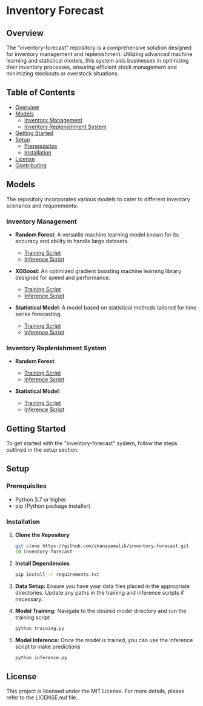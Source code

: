 # Inventory Forecast

## Overview

The "inventory-forecast" repository is a comprehensive solution designed for inventory management and replenishment. Utilizing advanced machine learning and statistical models, this system aids businesses in optimizing their inventory processes, ensuring efficient stock management and minimizing stockouts or overstock situations.

## Table of Contents
- [Overview](#overview)
- [Models](#models)
  - [Inventory Management](#inventory-management)
  - [Inventory Replenishment System](#inventory-replenishment-system)
- [Getting Started](#getting-started)
- [Setup](#setup)
  - [Prerequisites](#prerequisites)
  - [Installation](#installation)
- [License](#license)
- [Contributing](#contributing)

## Models

The repository incorporates various models to cater to different inventory scenarios and requirements:

### Inventory Management

- **Random Forest**: A versatile machine learning model known for its accuracy and ability to handle large datasets.
  - [Training Script](https://github.com/shanayamalik/inventory-forecast/blob/main/Inventory%20Management/Random%20Forest/training.py)
  - [Inference Script](https://github.com/shanayamalik/inventory-forecast/blob/main/Inventory%20Management/Random%20Forest/inference.py)

- **XGBoost**: An optimized gradient boosting machine learning library designed for speed and performance.
  - [Training Script](https://github.com/shanayamalik/inventory-forecast/blob/main/Inventory%20Management/XGBoost/training.py)
  - [Inference Script](https://github.com/shanayamalik/inventory-forecast/blob/main/Inventory%20Management/XGBoost/inference.py)

- **Statistical Model**: A model based on statistical methods tailored for time series forecasting.
  - [Training Script](https://github.com/shanayamalik/inventory-forecast/blob/main/Inventory%20Management/Statistical%20Model/training.py)
  - [Inference Script](https://github.com/shanayamalik/inventory-forecast/blob/main/Inventory%20Management/Statistical%20Model/inference.py)

### Inventory Replenishment System

- **Random Forest**:
  - [Training Script](https://github.com/shanayamalik/inventory-forecast/blob/main/Inventory%20Replenishment%20System/Random%20forest/training.py)
  - [Inference Script](https://github.com/shanayamalik/inventory-forecast/blob/main/Inventory%20Replenishment%20System/Random%20forest/inference.py)

- **Statistical Model**:
  - [Training Script](https://github.com/shanayamalik/inventory-forecast/blob/main/Inventory%20Replenishment%20System/Statistical%20Model/training.py)
  - [Inference Script](https://github.com/shanayamalik/inventory-forecast/blob/main/Inventory%20Replenishment%20System/Statistical%20Model/inference.py)

## Getting Started

To get started with the "inventory-forecast" system, follow the steps outlined in the setup section.

## Setup

### Prerequisites

- Python 3.7 or higher
- pip (Python package installer)

### Installation

1. **Clone the Repository**
   ```bash
   git clone https://github.com/shanayamalik/inventory-forecast.git
   cd inventory-forecast

2. **Install Dependencies**
   ```bash
   pip install -r requirements.txt

3. **Data Setup:**
     Ensure you have your data files placed in the appropriate directories. Update any paths in the training and inference scripts if necessary.

4. **Model Training:**
     Navigate to the desired model directory and run the training script
   ```bash
   python training.py

5. **Model Inference:**
     Once the model is trained, you can use the inference script to make predictions
   ```bash
   python inference.py

## License
This project is licensed under the MIT License. For more details, please refer to the LICENSE.md file.
